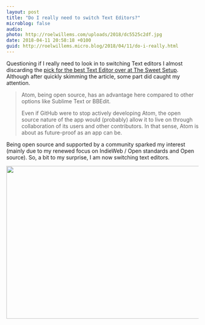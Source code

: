 ```yaml
---
layout: post
title: "Do I really need to switch Text Editors?"
microblog: false
audio: 
photo: http://roelwillems.com/uploads/2018/dc5525c2df.jpg
date: 2018-04-11 20:58:18 +0100
guid: http://roelwillems.micro.blog/2018/04/11/do-i-really.html
---
```

Questioning if I really need to look in to switching Text editors I almost discarding the [pick for the best Text Editor over at The Sweet Setup](https://thesweetsetup.com/apps/best-text-editor-macos/). Although after quickly skimming the article, some part did caught my attention.

>Atom, being open source, has an advantage here compared to other options like Sublime Text or BBEdit.
>
>Even if GitHub were to stop actively developing Atom, the open source nature of the app would (probably) allow it to live on through collaboration of its users and other contributors. In that sense, Atom is about as future-proof as an app can be.

Being open source and supported by a community sparked my interest (mainly due to my renewed focus on IndieWeb / Open standards and Open source). So, a bit to my surprise, I am now switching text editors.

<img src="http://roelwillems.com/uploads/2018/dc5525c2df.jpg" width="600" height="400" />
